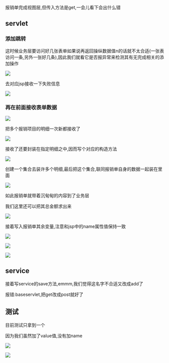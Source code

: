 报销单完成视图层,但传入方法是get,一会儿看下会出什么错

## servlet

### 添加跳转

这时候业务层要访问好几张表单如果说再返回操纵数据值n的话就不太合适(一张表访问一条,另外一张好几条),因此我们就看它是否报异常来检测其有无完成相关的添加操作

![](https://sumomoriaty.oss-cn-beijing.aliyuncs.com/markdown/20190723151048.png)

去对应jsp接收一下失败信息

![](https://sumomoriaty.oss-cn-beijing.aliyuncs.com/markdown/20190723151131.png)

### 再在前面接收表单数据

![](https://sumomoriaty.oss-cn-beijing.aliyuncs.com/markdown/20190723151249.png)

把多个报销项目的明细一次新都接收了

![](https://sumomoriaty.oss-cn-beijing.aliyuncs.com/markdown/20190723151518.png)

接收了还要封装在指定明细之中,因而写个对应的构造方法

![](https://sumomoriaty.oss-cn-beijing.aliyuncs.com/markdown/20190723151850.png)

创建一个集合去装许多个明细,最后把这个集合,联同报销单自身的数据一起装在里面

![](https://sumomoriaty.oss-cn-beijing.aliyuncs.com/markdown/20190723152041.png)

如此报销单就带着沉甸甸的内容到了业务层

我们这里还可以把其总金额求出来

![](https://sumomoriaty.oss-cn-beijing.aliyuncs.com/markdown/20190723152500.png)

接着写入报销单其余变量,注意和jsp中的name属性值保持一致

![](https://sumomoriaty.oss-cn-beijing.aliyuncs.com/markdown/20190723152544.png)

![](https://sumomoriaty.oss-cn-beijing.aliyuncs.com/markdown/20190723152748.png)

![](https://sumomoriaty.oss-cn-beijing.aliyuncs.com/markdown/20190723152823.png)

## service

接着写service的save方法,emmm,我们觉得这名字不合适又改成add了

报错:baseservlet,把get改成post就好了

## 测试

目前测试只拿到一个

因为我们虽然加了value值,没有加name

![](https://sumomoriaty.oss-cn-beijing.aliyuncs.com/markdown/20190723153235.png)

![](https://sumomoriaty.oss-cn-beijing.aliyuncs.com/markdown/20190723153308.png)

